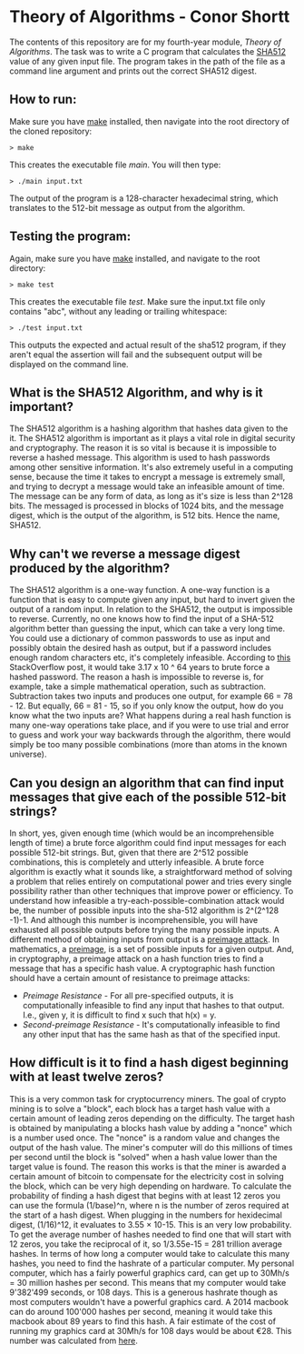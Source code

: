 # Theory of Algorithms - Conor Shortt
The contents of this repository are for my fourth-year module, *Theory of Algorithms*.
The task was to write a C program that calculates the [SHA512](https://www.nist.gov/publications/secure-hash-standard) value of any given input file. The program takes in the path of the file as a command line argument and prints out the correct SHA512 digest.


## How to run:
Make sure you have [make](https://www.gnu.org/software/make/) installed, then navigate into the root directory of the cloned repository:
```
> make
```
This creates the executable file *main*. You will then type:
```
> ./main input.txt
```
The output of the program is a 128-character hexadecimal string, which translates to the 512-bit message as output from the algorithm.


## Testing the program:
Again, make sure you have [make](https://www.gnu.org/software/make/) installed, and navigate to the root directory:
```
> make test
```
This creates the executable file *test*. Make sure the input.txt file only contains "abc", without any leading or trailing whitespace:
```
> ./test input.txt
```
This outputs the expected and actual result of the sha512 program, if they aren't equal the assertion will fail and the subsequent output will be displayed on the command line.

## What is the SHA512 Algorithm, and why is it important?

The SHA512 algorithm is a hashing algorithm that hashes data given to the it. The SHA512 algorithm is important as it plays a vital role in digital security and cryptography. The reason it is so vital is because it is impossible to reverse a hashed message. This algorithm is used to hash passwords among other sensitive information. It's also extremely useful in a computing sense, because the time it takes to encrypt a message is extremely small, and trying to decrypt a message would take an infeasible amount of time. The message can be any form of data, as long as it's size is less than 2^128 bits. The messaged is processed in blocks of 1024 bits, and the message digest, which is the output of the algorithm, is 512 bits. Hence the name, SHA512.

## Why can't we reverse a message digest produced by the algorithm?

The SHA512 algorithm is a one-way function. A one-way function is a function that is easy to compute given any input, but hard to invert given the output of a random input. In relation to the SHA512, the output is impossible to reverse. Currently, no one knows how to find the input of a SHA-512 algorithm better than guessing the input, which can take a very long time. You could use a dictionary of common passwords to use as input and possibly obtain the desired hash as output, but if a password includes enough random characters etc, it's completely infeasible. According to [this](https://stackoverflow.com/questions/6776050/how-long-to-brute-force-a-salted-sha-512-hash-salt-provided) StackOverflow post, it would take 3.17 x 10 ^ 64 years to brute force a hashed password. The reason a hash is impossible to reverse is, for example, take a simple mathematical operation, such as subtraction. Subtraction takes two inputs and produces one output, for example 66 = 78 - 12. But equally, 66 = 81 - 15, so if you only know the output, how do you know what the two inputs are? What happens during a real hash function is many one-way operations take place, and if you were to use trial and error to guess and work your way backwards through the algorithm, there would simply be too many possible combinations (more than atoms in the known universe).

## Can you design an algorithm that can find input messages that give each of the possible 512-bit strings?

In short, yes, given enough time (which would be an incomprehensible length of time) a brute force algorithm could find input messages for each possible 512-bit strings. But, given that there are 2^512 possible combinations, this is completely and utterly infeasible. A brute force algorithm is exactly what it sounds like, a straightforward method of solving a problem that relies entirely on computational power and tries every single possibility rather than other techniques that improve power or efficiency. To understand how infeasible a try-each-possible-combination attack would be, the number of possible inputs into the sha-512 algorithm is 2^(2^128 -1)-1. And although this number is incomprehensible, you will have exhausted all possible outputs before trying the many possible inputs. A different method of obtaining inputs from output is a [preimage attack](https://en.wikipedia.org/wiki/Preimage_attack). In mathematics, a [preimage](https://en.wikipedia.org/wiki/Image_(mathematics)#Inverse_image), is a set of possible inputs for a given output. And, in cryptography, a preimage attack on a hash function tries to find a message that has a specific hash value. A cryptographic hash function should have a certain amount of resistance to preimage attacks:
* *Preimage Resistance* - For all pre-specified outputs, it is computationally infeasible to find any input that hashes to that output. I.e., given y, it is difficult to find x such that h(x) = y.
* *Second-preimage Resistance* - It's computationally infeasible to find any other input that has the same hash as that of the specified input.

## How difficult is it to find a hash digest beginning with at least twelve zeros?

This is a very common task for cryptocurrency miners. The goal of crypto mining is to solve a "block", each block has a target hash value with a certain amount of leading zeros depending on the difficulty. The target hash is obtained by manipulating a blocks hash value by adding a "nonce" which is a number used once. The "nonce" is a random value and changes the output of the hash value. The miner's computer will do this millions of times per second until the block is "solved" when a hash value lower than the target value is found. The reason this works is that the miner is awarded a certain amount of bitcoin to compensate for the electricity cost in solving the block, which can be very high depending on hardware. To calculate the probability of finding a hash digest that begins with at least 12 zeros you can use the formula (1/base)^n, where n is the number of zeros required at the start of a hash digest. When plugging in the numbers for hexidecimal digest, (1/16)^12, it evaluates to 3.55 × 10-15. This is an very low probability. To get the average number of hashes needed to find one that will start with 12 zeros, you take the reciprocal of it, so 1/3.55e-15 = 281 trillion average hashes. In terms of how long a computer would take to calculate this many hashes, you need to find the hashrate of a particular computer. My personal computer, which has a fairly powerful graphics card, can get up to 30Mh/s = 30 million hashes per second. This means that my computer would take 9'382'499 seconds, or 108 days. This is a generous hashrate though as most computers wouldn't have a powerful graphics card. A 2014 macbook can do around 100'000 hashes per second, meaning it would take this macbook about 89 years to find this hash. A fair estimate of the cost of running my graphics card at 30Mh/s for 108 days would be about €28. This number was calculated from [here](https://www.cryptocompare.com/mining/calculator/).
